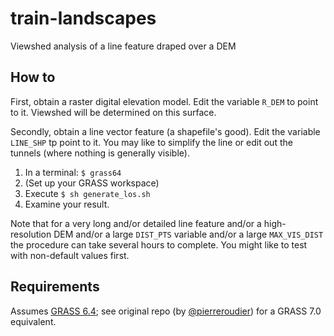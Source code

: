 train-landscapes
================

Viewshed analysis of a line feature draped over a DEM

How to
------

First, obtain a raster digital elevation model. Edit the variable `R_DEM` to point to it. Viewshed will be determined on this surface.

Secondly, obtain a line vector feature (a shapefile's good). Edit the variable `LINE_SHP` tp point to it. You may like to simplify the line or edit out the tunnels (where nothing is generally visible).

1. In a terminal: `$ grass64`
2. (Set up your GRASS workspace)
3. Execute `$ sh generate_los.sh`
4. Examine your result.

Note that for a very long and/or detailed line feature and/or a high-resolution DEM and/or a large `DIST_PTS` variable and/or a large `MAX_VIS_DIST` the procedure can take several hours to complete. You might like to test with non-default values first.

Requirements
------------

Assumes [GRASS 6.4](http://grass.osgeo.org/); see original repo (by [@pierreroudier](https://github.com/pierreroudier)) for a GRASS 7.0 equivalent.
